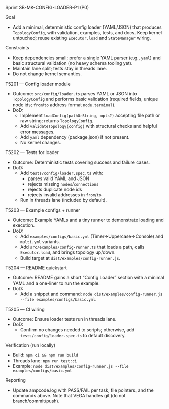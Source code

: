 Sprint SB-MK-CONFIG-LOADER-P1 (P0)

Goal
- Add a minimal, deterministic config loader (YAML/JSON) that produces `TopologyConfig`, with validation, examples, tests, and docs. Keep kernel untouched; reuse existing `Executor.load` and `StateManager` wiring.

Constraints
- Keep dependencies small; prefer a single YAML parser (e.g., `yaml`) and basic structural validation (no heavy schema tooling yet).
- Maintain lane split; tests stay in threads lane.
- Do not change kernel semantics.

T5201 — Config loader module
- Outcome: `src/config/loader.ts` parses YAML or JSON into `TopologyConfig` and performs basic validation (required fields, unique node ids; `from`/`to` address format `node.terminal`).
- DoD:
  - Implement `loadConfig(pathOrString, opts?)` accepting file path or raw string; returns `TopologyConfig`.
  - Add `validateTopology(config)` with structural checks and helpful error messages.
  - Add `yaml` dependency (package.json) if not present.
  - No kernel changes.

T5202 — Tests for loader
- Outcome: Deterministic tests covering success and failure cases.
- DoD:
  - Add `tests/config/loader.spec.ts` with:
    - parses valid YAML and JSON
    - rejects missing `nodes`/`connections`
    - rejects duplicate node ids
    - rejects invalid addresses in `from`/`to`
  - Run in threads lane (included by default).

T5203 — Example configs + runner
- Outcome: Example YAMLs and a tiny runner to demonstrate loading and execution.
- DoD:
  - Add `examples/configs/basic.yml` (Timer→Uppercase→Console) and `multi.yml` variants.
  - Add `src/examples/config-runner.ts` that loads a path, calls `Executor.load`, and brings topology up/down.
  - Build target at `dist/examples/config-runner.js`.

T5204 — README quickstart
- Outcome: README gains a short “Config Loader” section with a minimal YAML and a one-liner to run the example.
- DoD:
  - Add a snippet and command: `node dist/examples/config-runner.js --file examples/configs/basic.yml`.

T5205 — CI wiring
- Outcome: Ensure loader tests run in threads lane.
- DoD:
  - Confirm no changes needed to scripts; otherwise, add `tests/config/loader.spec.ts` to default discovery.

Verification (run locally)
- Build: `npm ci && npm run build`
- Threads lane: `npm run test:ci`
- Example: `node dist/examples/config-runner.js --file examples/configs/basic.yml`

Reporting
- Update ampcode.log with PASS/FAIL per task, file pointers, and the commands above. Note that VEGA handles git (do not branch/commit/push).
